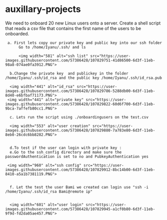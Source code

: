 # auxillary-projects
We need to onboard 20 new Linux users onto a server. Create a shell script that reads a csv file that contains the first name of the users to be onboarded.


     a. First lets copy our private key and public key into our ssh folder
          Go to /home/Iyanu/.ssh/ and ls
          
          <img width="581" alt="ssh list" src="https://user-images.githubusercontent.com/57386428/107829751-41d86500-6d3f-11eb-98a8-074ae0fa3912.PNG">
          
      b.Change the private key  and publickey in the folder /home/Iyanu/.ssh/id_rsa and the public key /home/Iyanu/.ssh/id_rsa.pub
      
      <img width="441" alt="id_rsa" src="https://user-images.githubusercontent.com/57386428/107829786-5288db00-6d3f-11eb-8d40-e6bfbaf71173.PNG">
     <img width="441" alt="private key" src="https://user-images.githubusercontent.com/57386428/107829822-60d6f700-6d3f-11eb-9bca-7affefb80cc1.PNG">
      
      c. Lets run the script using ./onboardingusers on the test.csv
      
      <img width="553" alt="user creation" src="https://user-images.githubusercontent.com/57386428/107829880-7a783e80-6d3f-11eb-8eb0-26cdc6bb8282.PNG">
      
      
      d.To test if the user can login with private key :
      e.Go to the ssh_config directory and make sure the passwordAuthentication is set to no and PubkeyAuthentication yes
      
     <img width="960" alt="ssh config" src="https://user-images.githubusercontent.com/57386428/107829912-8bc14b00-6d3f-11eb-8410-a5a1b7381119.PNG">
     
     
      f. Let the test the user Bami we created can login use "ssh -i /home/Iyanu/.ssh/id_rsa Bami@remote ip"
      
      
      <img width="601" alt="user login" src="https://user-images.githubusercontent.com/57386428/107829945-a1cf0b80-6d3f-11eb-9f9d-fd2da05ae457.PNG">






      



    
